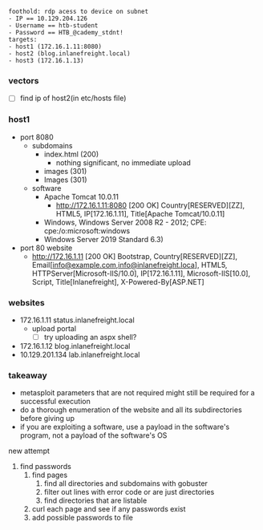 ```
foothold: rdp acess to device on subnet
- IP == 10.129.204.126
- Username == htb-student
- Password == HTB_@cademy_stdnt!
targets: 
- host1 (172.16.1.11:8080)
- host2 (blog.inlanefreight.local)
- host3 (172.16.1.13)
```

### vectors

- [ ] find ip of host2(in etc/hosts file)

### host1
- port 8080
	- subdomains
		- index.html (200)
			- nothing significant, no immediate upload
		- images (301)
		- Images (301)
	- software
		- Apache Tomcat 10.0.11
			- http://172.16.1.11:8080 [200 OK] Country[RESERVED][ZZ], HTML5, IP[172.16.1.11], Title[Apache Tomcat/10.0.11]
		- Windows, Windows Server 2008 R2 - 2012; CPE: cpe:/o:microsoft:windows
		- Windows Server 2019 Standard 6.3)
- port 80 website
	- http://172.16.1.11 [200 OK] Bootstrap, Country[RESERVED][ZZ], Email[info@example.com,info@inlanefreight.loca], HTML5, HTTPServer[Microsoft-IIS/10.0], IP[172.16.1.11], Microsoft-IIS[10.0], Script, Title[Inlanefreight], X-Powered-By[ASP.NET]

### websites
- 172.16.1.11  status.inlanefreight.local
	- upload portal
		- [ ] try uploading an aspx shell?
- 172.16.1.12  blog.inlanefreight.local
- 10.129.201.134  lab.inlanefreight.local




### takeaway
- metasploit parameters that are not required might still be required for a successful execution
- do a thorough enumeration of the website and all its subdirectories before giving up
- if you are exploiting a software, use a payload in the software's program, not a payload of the software's OS


new attempt
1. find passwords
	1. find pages 
		1. find all directories and subdomains with gobuster
		2. filter out lines with error code or are just directories
		3. find directories that are listable
	2. curl each page and see if any passwords exist
	3. add possible passwords to file
